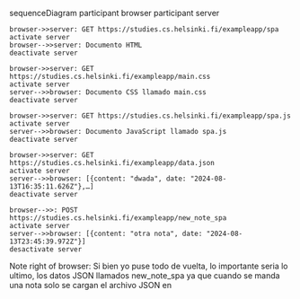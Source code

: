 sequenceDiagram
    participant browser
    participant server

    browser->>server: GET https://studies.cs.helsinki.fi/exampleapp/spa
    activate server
    browser-->>server: Documento HTML
    deactivate server

    browser->>server: GET https://studies.cs.helsinki.fi/exampleapp/main.css
    activate server
    server-->>browser: Documento CSS llamado main.css
    deactivate server

    browser->>server: GET https://studies.cs.helsinki.fi/exampleapp/spa.js
    activate server
    server-->>browser: Documento JavaScript llamado spa.js
    deactivate server

    browser->>server: GET https://studies.cs.helsinki.fi/exampleapp/data.json
    activate server
    server-->>browser: [{content: "dwada", date: "2024-08-13T16:35:11.626Z"},…]
    deactivate server

    browser-->>: POST https://studies.cs.helsinki.fi/exampleapp/new_note_spa
    activate server
    server-->>browser: [{content: "otra nota", date: "2024-08-13T23:45:39.972Z"}]
    desactivate server
Note right of browser: Si bien yo puse todo de vuelta, lo importante seria lo ultimo, los datos JSON llamados new_note_spa ya que cuando se manda una nota solo se cargan el archivo JSON en